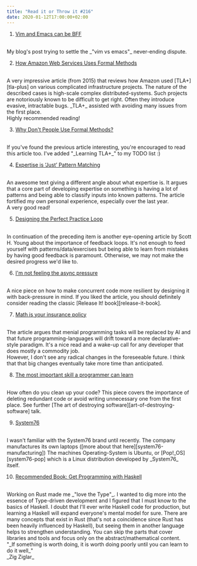 ```yaml
---
title: "Read it or Throw it #216"
date: 2020-01-12T17:00:00+02:00
---
```


1. [Vim and Emacs can be BFF][vim-emacs-bff]
<br/>
My blog's post trying to settle the _"vim vs emacs"_ never-ending dispute. 

2. [How Amazon Web Services Uses Formal Methods][aws-formal-methods]
</br>
A very impressive article (from 2015) that reviews how Amazon used [TLA+][tla-plus] on various complicated infrastructure projects.
The nature of the described cases is high-scale complex distributed-systems. 
Such projects are notoriously known to be difficult to get right. Often they introduce evasive, intractable bugs. 
_TLA+_ assisted with avoiding many issues from the first place. 
</br>
Highly recommended reading!

3. [Why Don't People Use Formal Methods?][why-dont-people-use-formal-methods]
</br>
If you've found the previous article interesting, you're encouraged to read this article too.
I've added "_Learning TLA+_" to my TODO list :) 

4. [Expertise is ‘Just’ Pattern Matching][expertise-is-just-pattern-matching]
<br/>
An awesome text giving a different angle about what expertise is.
It argues that a core part of developing expertise on something is having a lot of patterns and being able to classify inputs 
into known patterns. The article fortified my own personal experience, especially over the last year.
<br/>
A very good read!

5. [Designing the Perfect Practice Loop][practice-loop]
<br/>
In continuation of the preceding item is another eye-opening article by Scott H. Young about the importance of feedback loops. 
It's not enough to feed yourself with patterns/data/exercises but being able to learn from mistakes by having good feedback is paramount.
Otherwise, we may not make the desired progress we'd like to.

6. [I'm not feeling the async pressure][async-pressure]
<br/>
A nice piece on how to make concurrent code more resilient by designing it with back-pressure in mind.
If you liked the article, you should definitely consider reading the classic [Release It! book][release-it-book].

7. [Math is your insurance policy][math-is-your-insurance-policy]
<br/>
The article argues that menial programming tasks will be replaced by AI and that future programming-languages 
will drift toward a more declarative-style paradigm. It's a nice read and a wake-up call for any developer that does
mostly a commodity job. 
<br/>
However, I don't see any radical changes in the foreseeable future. I think that that big changes eventually take more time than anticipated.

8. [The most important skill a programmer can learn][the-most-important-skill]
<br/>
How often do you clean up your code? This piece covers the importance of deleting redundant code or avoid writing unnecessary
one from the first place. See further [The art of destroying software][art-of-destroying-software] talk.

9. [System76][system76]
<br/>
I wasn't familiar with the System76 brand until recently. The company manufactures its own laptops ([more about that here][system76-manufacturing]) 
The machines Operating-System is Ubuntu, or [Pop!_OS][system76-pop] which is a Linux distribution developed by _System76_ itself.

10. [Recommended Book: Get Programming with Haskell][get-programming-with-haskell-book]
<br/>
Working on Rust made me _"love the Type"_. I wanted to dig more into the essence of Type-driven development 
and I figured that I must know to the basics of Haskell. I doubt that I'll ever write Haskell code for production,
but learning a Haskell will expand everyone's mental model for sure.
There are many concepts that exist in Rust (that's not a coincidence since Rust has been heavily influenced by Haskell),
but seeing them in another language helps to strengthen understanding. 
You can skip the parts that cover libraries and tools and focus only on the abstract/mathematical content. 


<br/>
"_If something is worth doing, it is worth doing poorly until you can learn to do it well_"
<br/>
_Zig Ziglar_


[vim-emacs-bff]:https://gryphon.dev/2020/02/07/vim-and-emacs-can-be-bff/
[tla-plus]: https://en.wikipedia.org/wiki/TLA%2B
[aws-formal-methods]: https://www.cslab.pepperdine.edu/warford/math221/How-Amazon-Web-Services-Uses-Formal-Methods.pdf
[why-dont-people-use-formal-methods]: https://www.hillelwayne.com/post/why-dont-people-use-formal-methods/
[expertise-is-just-pattern-matching]: https://commoncog.com/blog/expertise-is-just-pattern-matching/
[practice-loop]: https://www.scotthyoung.com/blog/2020/04/03/practice-loop/
[async-pressure]: https://lucumr.pocoo.org/2020/1/1/async-pressure/
[release-it-book]: https://www.amazon.com/Release-Design-Deploy-Production-Ready-Software-ebook-dp-B079YWMY2V/dp/B079YWMY2V/
[math-is-your-insurance-policy]: https://bartoszmilewski.com/2020/02/24/math-is-your-insurance-policy/
[the-most-important-skill]: https://www.freecodecamp.org/news/the-most-important-skill-a-programmer-can-learn-9d410c786baf/
[art-of-destroying-software]: https://vimeo.com/108441214
[system76]: https://system76.com/
[system76-pop]: https://system76.com/pop
[system76-manufacturing]: https://www.forbes.com/sites/jasonevangelho/2019/11/20/system76-will-start-designing-and-building-its-own-linux-laptops-beginning-january-2020
[get-programming-with-haskell-book]: https://www.amazon.com/Get-Programming-Haskell-Will-Kurt/dp/1617293768/
